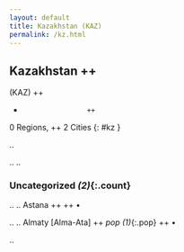 ```yaml
---
layout: default
title: Kazakhstan (KAZ)
permalink: /kz.html
---
```



## Kazakhstan   ++
(KAZ)  ++
-                     ++
0 Regions, ++
2 Cities
{: #kz }

.. 




.. 
.. 


### Uncategorized _(2)_{:.count}


..
..
Astana  ++
 ++
•

..
..
Almaty [Alma-Ata]  ++
 _pop (1)_{:.pop} ++
•




.. 
 
